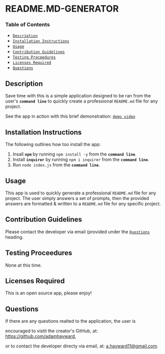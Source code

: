 # README.MD-GENERATOR
### Table of Contents 
- [`Description`](#Description "check out a brief description & demo of the app") 
- [`Installation Instructions`](#InstallationInstructions "how to install the app") 
- [`Usage`](#Usage "intended use") 
- [`Contribution Guidelines`](#ContributionGuidelines "requirements to contribute to project") 
- [`Testing Proceedures`](#TestingProceedures "instructions on how to test the app") 
- [`Licenses Required`](#LicensesRequired "license requirements") 
- [`Questions`](#Questions "ask the developer") 

## Description <a name="Description"></a>
Save time with this is a simple application designed to be ran from the user's **`command line`** to quickly create a professional `README.md` file for any project. 

See the app in action with this brief demonstration: [`demo video`](https://drive.google.com/file/d/1nNBG8EImtknL66il9v5rWHjIh-mYhLiG/view?usp=sharing) 
## Installation Instructions
The following outlines how too install the app:
1. Insall **`npm`** by running `npm install -y` from the **`command line`**.
2. Install **`inquirer`** by running `npm i inquirer` from the **`command line`**.
3. Run `node index.js` from the **`command line`**.

## Usage
This app is used to quickly generate a professional `README.md` file
for any project. The user simply answers a set of prompts, then the provided answers are formatted & written to a  `README.md` 
file for any specific project.

## Contribution Guidelines
Please contact the developer via email (provided under the [`Questions`](#Questions "visit now") heading. 

## Testing Proceedures
None at this time. 

## Licenses Required
This is an open source app, please enjoy!

## Questions
If there are any questions realted to the application, the user is 

encouraged to vistit the creator's GitHub, at: https://github.com/adamhayward,

or to contact the developer directy via email, at: a.hayward11@gmail.com.
